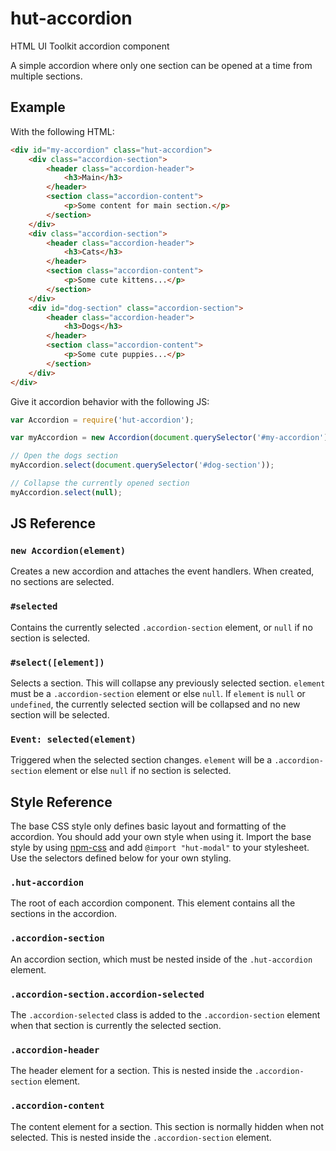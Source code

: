 # hut-accordion

HTML UI Toolkit accordion component

A simple accordion where only one section can be opened at a time from multiple
sections.

## Example

With the following HTML:

```html
<div id="my-accordion" class="hut-accordion">
    <div class="accordion-section">
        <header class="accordion-header">
            <h3>Main</h3>
        </header>
        <section class="accordion-content">
            <p>Some content for main section.</p>
        </section>
    </div>
    <div class="accordion-section">
        <header class="accordion-header">
            <h3>Cats</h3>
        </header>
        <section class="accordion-content">
            <p>Some cute kittens...</p>
        </section>
    </div>
    <div id="dog-section" class="accordion-section">
        <header class="accordion-header">
            <h3>Dogs</h3>
        </header>
        <section class="accordion-content">
            <p>Some cute puppies...</p>
        </section>
    </div>
</div>
```

Give it accordion behavior with the following JS:

```js
var Accordion = require('hut-accordion');

var myAccordion = new Accordion(document.querySelector('#my-accordion'));

// Open the dogs section
myAccordion.select(document.querySelector('#dog-section'));

// Collapse the currently opened section
myAccordion.select(null);
```

## JS Reference

### `new Accordion(element)`

Creates a new accordion and attaches the event handlers. When created, no
sections are selected.

### `#selected`

Contains the currently selected `.accordion-section` element, or `null` if no
section is selected.

### `#select([element])`

Selects a section. This will collapse any previously selected section. `element`
must be a `.accordion-section` element or else `null`. If `element` is `null` or
`undefined`, the currently selected section will be collapsed and no new section
will be selected.

### `Event: selected(element)`

Triggered when the selected section changes. `element` will be a
`.accordion-section` element or else `null` if no section is selected.

## Style Reference

The base CSS style only defines basic layout and formatting of the accordion.
You should add your own style when using it. Import the base style by using
[npm-css](https://github.com/shtylman/npm-css) and add `@import "hut-modal"` to
your stylesheet. Use the selectors defined below for your own styling.

### `.hut-accordion`

The root of each accordion component. This element contains all the sections in
the accordion.

### `.accordion-section`

An accordion section, which must be nested inside of the `.hut-accordion`
element.

### `.accordion-section.accordion-selected`

The `.accordion-selected` class is added to the `.accordion-section` element
when that section is currently the selected section.

### `.accordion-header`

The header element for a section. This is nested inside the `.accordion-section`
element.

### `.accordion-content`

The content element for a section. This section is normally hidden when not
selected. This is nested inside the `.accordion-section` element.